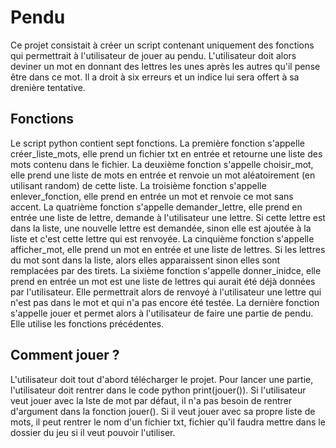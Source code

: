 # Pendu

Ce projet consistait à créer un script contenant uniquement des fonctions qui permettrait à l'utilisateur de jouer au pendu. L'utilisateur doit alors deviner un mot en donnant des lettres les unes après les autres qu'il pense être dans ce mot. Il a droit à six erreurs et un indice lui sera offert à sa drenière tentative.

## Fonctions
Le script python contient sept fonctions.
La première fonction s'appelle créer_liste_mots, elle prend un fichier txt en entrée et retourne une liste des mots contenu dans le fichier.
La deuxième fonction s'appelle choisir_mot, elle prend une liste de mots en entrée et renvoie un mot aléatoirement (en utilisant random) de cette liste.
La troisième fonction s'appelle enlever_fonction, elle prend en entrée un mot et renvoie ce mot sans accent.
La quatrième fonction s'appelle demander_lettre, elle prend en entrée une liste de lettre, demande à l'utilisateur une lettre. Si cette lettre est dans la liste, une nouvelle lettre est demandée, sinon elle est ajoutée à la liste et c'est cette lettre qui est renvoyée.
La cinquième fonction s'appelle afficher_mot, elle prend un mot en entrée et une liste de lettres. Si les lettres du mot sont dans la liste, alors elles apparaissent sinon elles sont remplacées par des tirets.
La sixième fonction s'appelle donner_inidce, elle prend en entrée un mot est une liste de lettres qui aurait été déjà données par l'utilisateur. Elle permettrait alors de renvoyé à l'utilisateur une lettre qui n'est pas dans le mot et qui n'a pas encore été testée. 
La dernière fonction s'appelle jouer et permet alors à l'utilisateur de faire une partie de pendu. Elle utilise les fonctions précédentes.

## Comment jouer ? 
L'utilisateur doit tout d'abord télécharger le projet.
Pour lancer une partie, l'utilisateur doit rentrer dans le code python print(jouer()). Si l'utilisateur veut jouer avec la lste de mot par défaut, il n'a pas besoin de rentrer d'argument dans la fonction jouer(). Si il veut jouer avec sa propre liste de mots, il peut rentrer le nom d'un fichier txt, fichier qu'il faudra mettre dans le dossier du jeu si il veut pouvoir l'utiliser.
